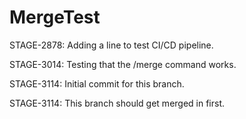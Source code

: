 # MergeTest

STAGE-2878: Adding a line to test CI/CD pipeline.

STAGE-3014: Testing that the /merge command works.

STAGE-3114: Initial commit for this branch.

STAGE-3114: This branch should get merged in first.
